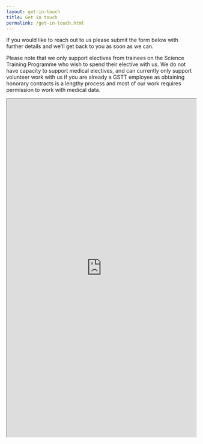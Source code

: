 ```yaml
---
layout: get-in-touch
title: Get in touch
permalink: /get-in-touch.html
---
```


If you would like to reach out to us please submit the form below with further details and we'll get back to you as soon as we can.

Please note that we only support electives from trainees on the Science Training Programme who wish to spend their elective with us. We 
do not have capacity to support medical electives, and can currently only support volunteer work with us if you are already a GSTT employee 
as obtaining honorary contracts is a lengthy process and most of our work requires permission to work with medical data. 

<iframe src="https://v2-embednotion.com/1506789535ae8057984ed7afff584658" style="width: 100%; height: 900px;"></iframe>